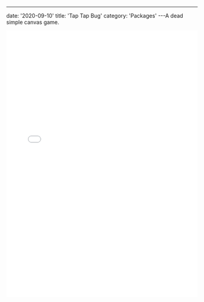 ---
date: '2020-09-10'
title: 'Tap Tap Bug'
category: 'Packages'
---A dead simple canvas game.

<iframe src="/Tap-Tap-Bug/" width="100%" height="700px" frameborder="0"></iframe>
